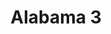 ---
title: "Alabama 3"
summary: "Alabama 3 are a British band mixing rock, electronic, blues, country, gospel, and spoken word styles, founded in Brixton, London in 1995. In the American deep south during the 1930s, two black men were hung for allegedly raping a white woman. Their case becomes a symbol for miscarriages of justice and they went down in history as the Alabama 2. Over half a century later in South London, the son of a Welsh Mormon preacher meets the offspring of a Glaswegian trades unionist at an underground acid house party and they embark upon the mischievous miscegenation of Hank Williams, gospel and acid house. Expanding in the mid '90s into a Brixton based collective, they called themselves Alabama 3 and continue to be one of the most joyous, righteous, provocative and inspirationally delinquent bands Britain has ever spawned. US releases use the name A3 following legal action on behalf of ."
image: "alabama-3.jpg"
apple_music_artist_url: "https://music.apple.com/gb/artist/alabama-3/17579270"
wikipedia_url: "https://en.wikipedia.org/wiki/Alabama_3"
---